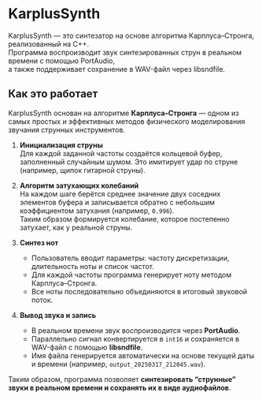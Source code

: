# KarplusSynth

KarplusSynth — это синтезатор на основе алгоритма Карплуса–Стронга, реализованный на C++.  
Программа воспроизводит звук синтезированных струн в реальном времени с помощью PortAudio,  
а также поддерживает сохранение в WAV-файл через libsndfile.

## Как это работает

KarplusSynth основан на алгоритме **Карплуса–Стронга** — одном из самых простых и эффективных методов физического моделирования звучания струнных инструментов.  

1. **Инициализация струны**  
   Для каждой заданной частоты создаётся кольцевой буфер, заполненный случайным шумом. Это имитирует удар по струне (например, щипок гитарной струны).

2. **Алгоритм затухающих колебаний**  
   На каждом шаге берётся среднее значение двух соседних элементов буфера и записывается обратно с небольшим коэффициентом затухания (например, `0.996`).  
   Таким образом формируется колебание, которое постепенно затухает, как у реальной струны.

3. **Синтез нот**  
   - Пользователь вводит параметры: частоту дискретизации, длительность ноты и список частот.  
   - Для каждой частоты программа генерирует ноту методом Карплуса–Стронга.  
   - Все ноты последовательно объединяются в итоговый звуковой поток.

4. **Вывод звука и запись**  
   - В реальном времени звук воспроизводится через **PortAudio**.  
   - Параллельно сигнал конвертируется в `int16` и сохраняется в WAV-файл с помощью **libsndfile**.  
   - Имя файла генерируется автоматически на основе текущей даты и времени (например, `output_20250317_212045.wav`).

Таким образом, программа позволяет **синтезировать “струнные” звуки в реальном времени и сохранять их в виде аудиофайлов**.
